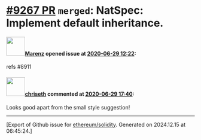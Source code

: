 # [\#9267 PR](https://github.com/ethereum/solidity/pull/9267) `merged`: NatSpec: Implement default inheritance.

#### <img src="https://avatars.githubusercontent.com/u/424752?u=2d50de05ec528b9b84f8b905a56e90669b0f8927&v=4" width="50">[Marenz](https://github.com/Marenz) opened issue at [2020-06-29 12:22](https://github.com/ethereum/solidity/pull/9267):

refs #8911

#### <img src="https://avatars.githubusercontent.com/u/9073706?v=4" width="50">[chriseth](https://github.com/chriseth) commented at [2020-06-29 17:40](https://github.com/ethereum/solidity/pull/9267#issuecomment-651263687):

Looks good apart from the small style suggestion!


-------------------------------------------------------------------------------



[Export of Github issue for [ethereum/solidity](https://github.com/ethereum/solidity). Generated on 2024.12.15 at 06:45:24.]
